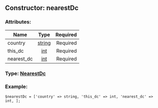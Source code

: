 ## Constructor: nearestDc  

### Attributes:

| Name     |    Type       | Required |
|----------|:-------------:|---------:|
|country|[string](../types/string.md) | Required|
|this\_dc|[int](../types/int.md) | Required|
|nearest\_dc|[int](../types/int.md) | Required|


### Type: [NearestDc](../types/NearestDc.md)

### Example:


```
$nearestDc = ['country' => string, 'this_dc' => int, 'nearest_dc' => int, ];
```